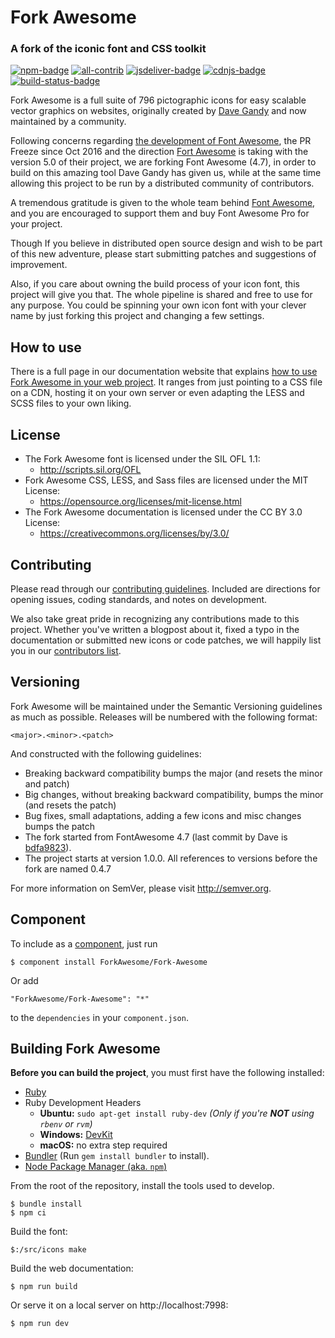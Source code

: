 # Fork Awesome
### A fork of the iconic font and CSS toolkit

[![npm-badge]][npm-link] [![all-contrib]](CONTRIBUTORS.md) [![jsdeliver-badge]][jsdeliver-link] [![cdnjs-badge]][cdnjs-link] [![build-status-badge]][build-status-link]

Fork Awesome is a full suite of 796 pictographic icons for easy scalable vector graphics on websites, originally created by [Dave Gandy](https://twitter.com/davegandy) and now maintained by a community.

Following concerns regarding [the development of Font Awesome](https://github.com/FortAwesome/Font-Awesome/issues/12199#issuecomment-362919956), the PR Freeze since Oct 2016 and the direction [Fort Awesome](https://fortawesome.com/) is taking with the version 5.0 of their project, we are forking Font Awesome (4.7), in order to build on this amazing tool Dave Gandy has given us, while at the same time allowing this project to be run by a distributed community of contributors.

A tremendous gratitude is given to the whole team behind [Font Awesome](https://fontawesome.com), and you are encouraged to support them and buy Font Awesome Pro for your project.

Though If you believe in distributed open source design and wish to be part of this new adventure, please start submitting patches and suggestions of improvement.

Also, if you care about owning the build process of your icon font, this project will give you that. The whole pipeline is shared and free to use for any purpose. You could be spinning your own icon font with your clever name by just forking this project and changing a few settings.

## How to use
There is a full page in our documentation website that explains [how to use Fork Awesome in your web project](https://forkaweso.me/Fork-Awesome/get-started/). It ranges from just pointing to a CSS file on a CDN, hosting it on your own server or even adapting the LESS and SCSS files to your own liking.

## License
- The Fork Awesome font is licensed under the SIL OFL 1.1:
  - http://scripts.sil.org/OFL
- Fork Awesome CSS, LESS, and Sass files are licensed under the MIT License:
  - https://opensource.org/licenses/mit-license.html
- The Fork Awesome documentation is licensed under the CC BY 3.0 License:
  - https://creativecommons.org/licenses/by/3.0/

## Contributing

Please read through our [contributing guidelines](https://github.com/ForkAwesome/Fork-Awesome/blob/master/CONTRIBUTING.md).
Included are directions for opening issues, coding standards, and notes on development.

We also take great pride in recognizing any contributions made to this project. Whether you've written a blogpost about it, fixed a typo in the documentation or submitted new icons or code patches, we will happily list you in our [contributors list](CONTRIBUTORS.md).

## Versioning

Fork Awesome will be maintained under the Semantic Versioning guidelines as much as possible. Releases will be numbered
with the following format:

`<major>.<minor>.<patch>`

And constructed with the following guidelines:

* Breaking backward compatibility bumps the major (and resets the minor and patch)
* Big changes, without breaking backward compatibility, bumps the minor (and resets the patch)
* Bug fixes, small adaptations, adding a few icons and misc changes bumps the patch
* The fork started from FontAwesome 4.7 (last commit by Dave is [bdfa9823](https://github.com/ForkAwesome/Fork-Awesome/commits/master?after=b0bc8f6fb74e05c987ef7ce1525cd3ab8390a1c3+69)).
* The project starts at version 1.0.0. All references to versions before the fork are named 0.4.7

For more information on SemVer, please visit http://semver.org.

## Component
To include as a [component](https://github.com/componentjs/component), just run

    $ component install ForkAwesome/Fork-Awesome

Or add

    "ForkAwesome/Fork-Awesome": "*"

to the `dependencies` in your `component.json`.

## Building Fork Awesome

**Before you can build the project**, you must first have the following installed:

- [Ruby](https://www.ruby-lang.org/en/)
- Ruby Development Headers
  - **Ubuntu:** `sudo apt-get install ruby-dev` *(Only if you're __NOT__ using `rbenv` or `rvm`)*
  - **Windows:** [DevKit](http://rubyinstaller.org/)
  - **macOS:** no extra step required
- [Bundler](http://bundler.io/) (Run `gem install bundler` to install).
- [Node Package Manager (aka. `npm`)](https://docs.npmjs.com/getting-started/installing-node)

From the root of the repository, install the tools used to develop.

    $ bundle install
    $ npm ci

Build the font:

    $:/src/icons make

Build the web documentation:

    $ npm run build

Or serve it on a local server on http://localhost:7998:

    $ npm run dev


<!--- reference links for badges -->
[all-contrib]: https://img.shields.io/badge/all_contributors-125-orange.svg?style=flat-square "All Contributors badge"
[build-status-badge]: https://travis-ci.org/ForkAwesome/Fork-Awesome.svg?branch=master "Build status badge"
[build-status-link]: https://travis-ci.org/ForkAwesome/Fork-Awesome
[cdnjs-badge]: https://img.shields.io/cdnjs/v/fork-awesome.svg?style=flat-square "CDNJS badge"
[cdnjs-link]: https://cdnjs.com/libraries/fork-awesome
[jsdeliver-badge]: https://data.jsdelivr.com/v1/package/npm/fork-awesome/badge "JSDeliver badge"
[jsdeliver-link]: https://www.jsdelivr.com/package/npm/fork-awesome
[npm-badge]: https://img.shields.io/npm/v/fork-awesome.svg?style=flat&colorB=CB3837 "NPM badge"
[npm-link]: ttps://www.npmjs.com/package/fork-awesome
